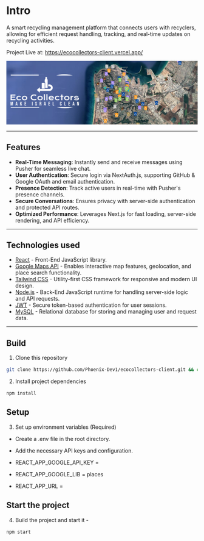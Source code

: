 # Intro

A smart recycling management platform that connects users with recyclers, allowing for efficient request handling, tracking, and real-time updates on recycling activities.

Project Live at: https://ecocollectors-client.vercel.app/

![eco-collectors](https://github.com/Phoenix-Dev1/ecocollectors-client/blob/main/public/assets/banner-eco.png)

---

## Features

- **Real-Time Messaging**: Instantly send and receive messages using Pusher for seamless live chat.
- **User Authentication**: Secure login via NextAuth.js, supporting GitHub & Google OAuth and email authentication.
- **Presence Detection**: Track active users in real-time with Pusher's presence channels.
- **Secure Conversations**: Ensures privacy with server-side authentication and protected API routes.
- **Optimized Performance**: Leverages Next.js for fast loading, server-side rendering, and API efficiency.

---

## Technologies used

- [React](https://react.dev/) - Front-End JavaScript library.
- [Google Maps API](https://developers.google.com/maps) - Enables interactive map features, geolocation, and place search functionality.
- [Tailwind CSS](https://tailwindcss.com/) - Utility-first CSS framework for responsive and modern UI design.
- [Node.js](https://nodejs.org/) - Back-End JavaScript runtime for handling server-side logic and API requests.
- [JWT](https://jwt.io/) - Secure token-based authentication for user sessions.
- [MySQL](https://www.mysql.com/) - Relational database for storing and managing user and request data.

---

## Build

1. Clone this repository

```bash
git clone https://github.com/Phoenix-Dev1/ecocollectors-client.git && cd eco-collectors
```

2. Install project dependencies

```bash
npm install
```

## Setup

3. Set up environment variables (Required)

- Create a .env file in the root directory.
- Add the necessary API keys and configuration.

- REACT_APP_GOOGLE_API_KEY =
- REACT_APP_GOOGLE_LIB = places

- REACT_APP_URL =

## Start the project

4. Build the project and start it -

```bash
npm start
```

